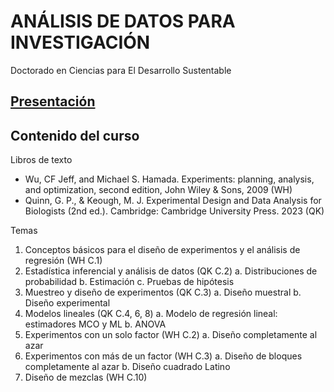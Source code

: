 # ANÁLISIS DE DATOS PARA INVESTIGACIÓN

Doctorado en Ciencias para El Desarrollo Sustentable

## [Presentación](https://uninorte-my.sharepoint.com/:f:/g/personal/andresmv_uninorte_edu_co/EhByRVtMPAdLnwFtYmgb-Y0B2Nxk_SJNo2dqVFmcrmb31g?e=qan9Yb)

## Contenido del curso

Libros de texto
-	Wu, CF Jeff, and Michael S. Hamada. Experiments: planning, analysis, and optimization, second edition,  John Wiley & Sons, 2009 (WH)
-	Quinn, G. P., & Keough, M. J. Experimental Design and Data Analysis for Biologists (2nd ed.). Cambridge: Cambridge University Press. 2023 (QK)

Temas
1.	Conceptos básicos para el diseño de experimentos y el análisis de regresión (WH C.1)
2.	Estadística inferencial y análisis de datos (QK C.2)
a.	Distribuciones de probabilidad
b.	Estimación
c.	Pruebas de hipótesis
3.	Muestreo y diseño de experimentos (QK C.3)
a.	Diseño muestral
b.	Diseño experimental
4.	Modelos lineales (QK C.4, 6, 8)
a.	Modelo de regresión lineal: estimadores MCO y ML
b.	ANOVA
5.	Experimentos con un solo factor (WH C.2)
a.	Diseño completamente al azar
6.	Experimentos con más de un factor (WH C.3)
a.	Diseño de bloques completamente al azar 
b.	Diseño cuadrado Latino
7.	Diseño de mezclas (WH C.10)
